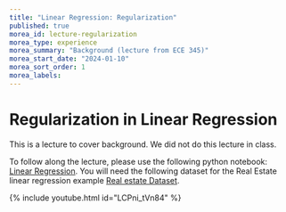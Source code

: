 ```yaml
---
title: "Linear Regression: Regularization"
published: true
morea_id: lecture-regularization
morea_type: experience
morea_summary: "Background (lecture from ECE 345)"
morea_start_date: "2024-01-10"
morea_sort_order: 1
morea_labels:
---
```


# Regularization in Linear Regression

This is a lecture to cover background. We did not do this lecture in class.

To follow along the lecture, please use the following python notebook: [Linear Regression](./lls-fall23-v2.ipynb). You will need the following dataset for the Real Estate linear regression example [Real estate Dataset](./realestate.csv). 

{% include youtube.html id="LCPni_tVn84" %}


